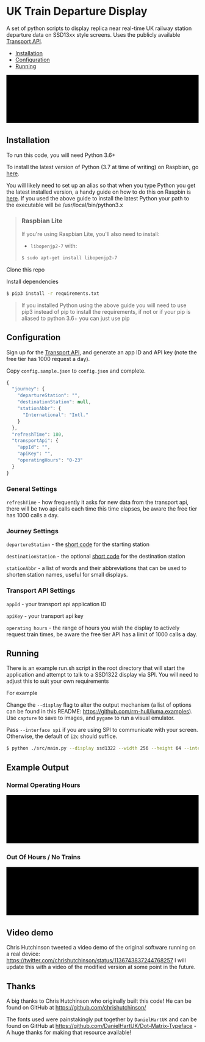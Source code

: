 # UK Train Departure Display 

A set of python scripts to display replica near real-time UK railway station departure data on SSD13xx style screens.
Uses the publicly available [Transport API](https://www.transportapi.com/).  

   * [Installation](#installation)
   * [Configuration](#configuration)
   * [Running](#running)

![](normal.gif)

## Installation

To run this code, you will need Python 3.6+

To install the latest version of Python (3.7 at time of writing) on Raspbian, go [here](https://gist.github.com/SeppPenner/6a5a30ebc8f79936fa136c524417761d).

You will likely need to set up an alias so that when you type Python you get the latest installed version, a handy guide on how to do this on Raspbin is [here](https://linuxconfig.org/how-to-change-from-default-to-alternative-python-version-on-debian-linux).  If you used the above guide to install the latest Python your path to the executable will be /usr/local/bin/python3.x

>### Raspbian Lite
>If you're using Raspbian Lite, you'll also need to install:
>- `libopenjp2-7`
>with:
>```bash
>$ sudo apt-get install libopenjp2-7
>```

Clone this repo

Install dependencies

```bash
$ pip3 install -r requirements.txt
```
>If you installed Python using the above guide you will need to use pip3 instead of pip to install the requirements, if not or if your pip is aliased to python 3.6+ you can just use pip

## Configuration 

Sign up for the [Transport API](https://www.transportapi.com/), and generate an app ID and API key (note the free tier has 1000 request a day).

Copy `config.sample.json` to `config.json` and complete.

```javascript
{
  "journey": {
    "departureStation": "",
    "destinationStation": null,
    "stationAbbr": {
      "International": "Intl."
    }
  },
  "refreshTime": 180,
  "transportApi": {
    "appId": "",
    "apiKey": "",
    "operatingHours": "0-23"
  }
}
```
### General Settings

`refreshTime` - how frequently it asks for new data from the transport api, there will be two api calls each time this time elapses, be aware the free tier has 1000 calls a day.

### Journey Settings

`departureStation` - the [short code](https://www.nationalrail.co.uk/stations_destinations/48541.aspx) for the starting station 

`destinationStation` - the optional [short code](https://www.nationalrail.co.uk/stations_destinations/48541.aspx) for the destination station 

`stationAbbr` - a list of words and their abbreviations that can be used to shorten station names, useful for small displays. 

### Transport API Settings

`appId` - your transport api application ID

`apiKey` - your transport api key

`operating hours` - the range of hours you wish the display to actively request train times, be aware the free tier API has a limit of 1000 calls a day.


## Running

There is an example run.sh script in the root directory that will start the application and attempt to talk to a SSD1322 display via SPI. 
You will need to adjust this to suit your own requirements

For example 

Change the `--display` flag to alter the output mechanism (a list of options can be found in this README: https://github.com/rm-hull/luma.examples). Use `capture` to save to images, and `pygame` to run a visual emulator.

Pass `--interface spi` if you are using SPI to communicate with your screen. Otherwise, the default of `i2c` should suffice.

```bash
$ python ./src/main.py --display ssd1322 --width 256 --height 64 --interface spi
```

## Example Output

### Normal Operating Hours
![](normal.gif)
### Out Of Hours / No Trains
![](outofhours.gif)

## Video demo

Chris Hutchinson tweeted a video demo of the original software running on a real device: https://twitter.com/chrishutchinson/status/1136743837244768257 I will update this with a video of the modified version at some point in the future.

## Thanks

A big thanks to Chris Hutchinson who originally built this code! He can be found on GitHub at https://github.com/chrishutchinson/

The fonts used were painstakingly put together by `DanielHartUK` and can be found on GitHub at https://github.com/DanielHartUK/Dot-Matrix-Typeface - A huge thanks for making that resource available!
